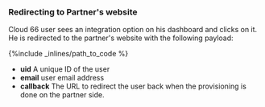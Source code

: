 ### Redirecting to Partner's website

Cloud 66 user sees an integration option on his dashboard and clicks on it. He is redirected to the partner's website with the following payload:



{%include _inlines/path_to_code %}



- **uid**       A unique ID of the user
- **email**     user email address
- **callback**  The URL to redirect the user back when the provisioning is done on the partner side.

